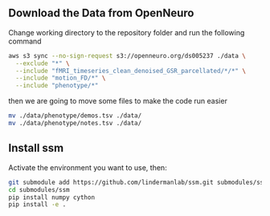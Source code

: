 ## Download the Data from OpenNeuro
Change working directory to the repository folder and run the following command
```bash
aws s3 sync --no-sign-request s3://openneuro.org/ds005237 ./data \
  --exclude "*" \
  --include "fMRI_timeseries_clean_denoised_GSR_parcellated/*/*" \
  --include "motion_FD/*" \
  --include "phenotype/*"
```
then we are going to move some files to make the code run easier
```bash
mv ./data/phenotype/demos.tsv ./data/
mv ./data/phenotype/notes.tsv ./data/
```
## Install ssm
Activate the environment you want to use, then:
```bash
git submodule add https://github.com/lindermanlab/ssm.git submodules/ssm
cd submodules/ssm
pip install numpy cython
pip install -e .
```
